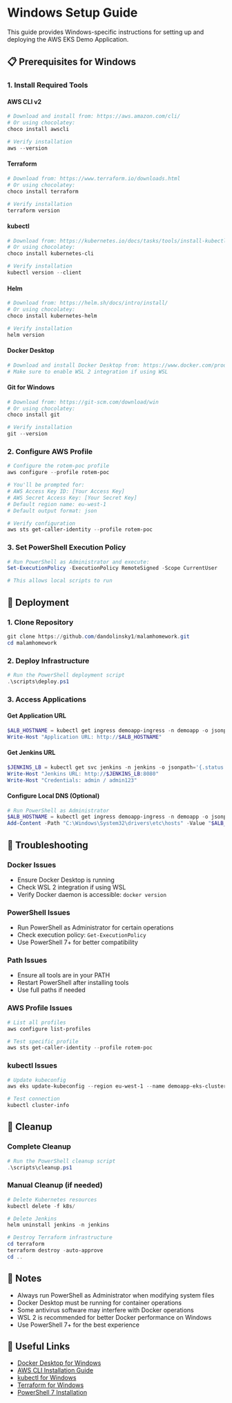 # Windows Setup Guide

This guide provides Windows-specific instructions for setting up and deploying the AWS EKS Demo Application.

## 📋 Prerequisites for Windows

### 1. Install Required Tools

#### AWS CLI v2
```powershell
# Download and install from: https://aws.amazon.com/cli/
# Or using chocolatey:
choco install awscli

# Verify installation
aws --version
```

#### Terraform
```powershell
# Download from: https://www.terraform.io/downloads.html
# Or using chocolatey:
choco install terraform

# Verify installation
terraform version
```

#### kubectl
```powershell
# Download from: https://kubernetes.io/docs/tasks/tools/install-kubectl-windows/
# Or using chocolatey:
choco install kubernetes-cli

# Verify installation
kubectl version --client
```

#### Helm
```powershell
# Download from: https://helm.sh/docs/intro/install/
# Or using chocolatey:
choco install kubernetes-helm

# Verify installation
helm version
```

#### Docker Desktop
```powershell
# Download and install Docker Desktop from: https://www.docker.com/products/docker-desktop
# Make sure to enable WSL 2 integration if using WSL
```

#### Git for Windows
```powershell
# Download from: https://git-scm.com/download/win
# Or using chocolatey:
choco install git

# Verify installation
git --version
```

### 2. Configure AWS Profile

```powershell
# Configure the rotem-poc profile
aws configure --profile rotem-poc

# You'll be prompted for:
# AWS Access Key ID: [Your Access Key]
# AWS Secret Access Key: [Your Secret Key]
# Default region name: eu-west-1
# Default output format: json

# Verify configuration
aws sts get-caller-identity --profile rotem-poc
```

### 3. Set PowerShell Execution Policy

```powershell
# Run PowerShell as Administrator and execute:
Set-ExecutionPolicy -ExecutionPolicy RemoteSigned -Scope CurrentUser

# This allows local scripts to run
```

## 🚀 Deployment

### 1. Clone Repository
```powershell
git clone https://github.com/dandolinsky1/malamhomework.git
cd malamhomework
```

### 2. Deploy Infrastructure
```powershell
# Run the PowerShell deployment script
.\scripts\deploy.ps1
```

### 3. Access Applications

#### Get Application URL
```powershell
$ALB_HOSTNAME = kubectl get ingress demoapp-ingress -n demoapp -o jsonpath='{.status.loadBalancer.ingress[0].hostname}'
Write-Host "Application URL: http://$ALB_HOSTNAME"
```

#### Get Jenkins URL
```powershell
$JENKINS_LB = kubectl get svc jenkins -n jenkins -o jsonpath='{.status.loadBalancer.ingress[0].hostname}'
Write-Host "Jenkins URL: http://$JENKINS_LB:8080"
Write-Host "Credentials: admin / admin123"
```

#### Configure Local DNS (Optional)
```powershell
# Run PowerShell as Administrator
$ALB_HOSTNAME = kubectl get ingress demoapp-ingress -n demoapp -o jsonpath='{.status.loadBalancer.ingress[0].hostname}'
Add-Content -Path "C:\Windows\System32\drivers\etc\hosts" -Value "$ALB_HOSTNAME demoapp.com"
```

## 🔧 Troubleshooting

### Docker Issues
- Ensure Docker Desktop is running
- Check WSL 2 integration if using WSL
- Verify Docker daemon is accessible: `docker version`

### PowerShell Issues
- Run PowerShell as Administrator for certain operations
- Check execution policy: `Get-ExecutionPolicy`
- Use PowerShell 7+ for better compatibility

### Path Issues
- Ensure all tools are in your PATH
- Restart PowerShell after installing tools
- Use full paths if needed

### AWS Profile Issues
```powershell
# List all profiles
aws configure list-profiles

# Test specific profile
aws sts get-caller-identity --profile rotem-poc
```

### kubectl Issues
```powershell
# Update kubeconfig
aws eks update-kubeconfig --region eu-west-1 --name demoapp-eks-cluster --profile rotem-poc

# Test connection
kubectl cluster-info
```

## 🧹 Cleanup

### Complete Cleanup
```powershell
# Run the PowerShell cleanup script
.\scripts\cleanup.ps1
```

### Manual Cleanup (if needed)
```powershell
# Delete Kubernetes resources
kubectl delete -f k8s/

# Delete Jenkins
helm uninstall jenkins -n jenkins

# Destroy Terraform infrastructure
cd terraform
terraform destroy -auto-approve
cd ..
```

## 📝 Notes

- Always run PowerShell as Administrator when modifying system files
- Docker Desktop must be running for container operations
- Some antivirus software may interfere with Docker operations
- WSL 2 is recommended for better Docker performance on Windows
- Use PowerShell 7+ for the best experience

## 🔗 Useful Links

- [Docker Desktop for Windows](https://docs.docker.com/desktop/windows/)
- [AWS CLI Installation Guide](https://docs.aws.amazon.com/cli/latest/userguide/install-cliv2-windows.html)
- [kubectl for Windows](https://kubernetes.io/docs/tasks/tools/install-kubectl-windows/)
- [Terraform for Windows](https://learn.hashicorp.com/tutorials/terraform/install-cli)
- [PowerShell 7 Installation](https://docs.microsoft.com/en-us/powershell/scripting/install/installing-powershell-on-windows) 
